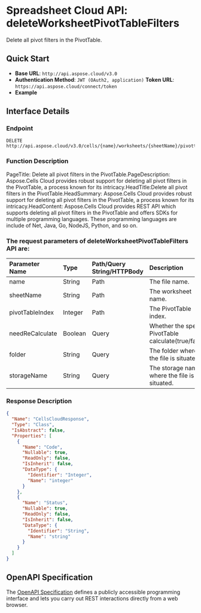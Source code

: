 # **Spreadsheet Cloud API: deleteWorksheetPivotTableFilters**

Delete all pivot filters in the PivotTable. 


## **Quick Start**

- **Base URL**: `http://api.aspose.cloud/v3.0`
- **Authentication Method**: `JWT (OAuth2, application)`  **Token URL**: `https://api.aspose.cloud/connect/token`
- **Example** 

## **Interface Details**

### **Endpoint** 

```
DELETE http://api.aspose.cloud/v3.0/cells/{name}/worksheets/{sheetName}/pivottables/{pivotTableIndex}/PivotFilters
```
### **Function Description**
PageTitle: Delete all pivot filters in the PivotTable.PageDescription: Aspose.Cells Cloud provides robust support for deleting all pivot filters in the PivotTable, a process known for its intricacy.HeadTitle:Delete all pivot filters in the PivotTable.HeadSummary: Aspose.Cells Cloud provides robust support for deleting all pivot filters in the PivotTable, a process known for its intricacy.HeadContent: Aspose.Cells Cloud provides REST API which supports deleting all pivot filters in the PivotTable and offers SDKs for multiple programming languages. These programming languages are include of Net, Java, Go, NodeJS, Python, and so on.

### The request parameters of **deleteWorksheetPivotTableFilters** API are: 

| Parameter Name | Type | Path/Query String/HTTPBody | Description | 
| :- | :- | :- |:- | 
|name|String|Path|The file name.|
|sheetName|String|Path|The worksheet name.|
|pivotTableIndex|Integer|Path|The PivotTable index.|
|needReCalculate|Boolean|Query|Whether the specific PivotTable calculate(true/false).|
|folder|String|Query|The folder where the file is situated.|
|storageName|String|Query|The storage name where the file is situated.|

### **Response Description**
```json
{
  "Name": "CellsCloudResponse",
  "Type": "Class",
  "IsAbstract": false,
  "Properties": [
    {
      "Name": "Code",
      "Nullable": true,
      "ReadOnly": false,
      "IsInherit": false,
      "DataType": {
        "Identifier": "Integer",
        "Name": "integer"
      }
    },
    {
      "Name": "Status",
      "Nullable": true,
      "ReadOnly": false,
      "IsInherit": false,
      "DataType": {
        "Identifier": "String",
        "Name": "string"
      }
    }
  ]
}
```


## OpenAPI Specification

The [OpenAPI Specification](https://reference.aspose.cloud/cells/#/PivotTablesController/DeleteWorksheetPivotTableFilters) defines a publicly accessible programming interface and lets you carry out REST interactions directly from a web browser.
